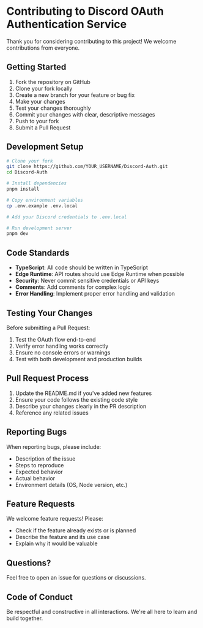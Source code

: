 # Contributing to Discord OAuth Authentication Service

Thank you for considering contributing to this project! We welcome contributions from everyone.

## Getting Started

1. Fork the repository on GitHub
2. Clone your fork locally
3. Create a new branch for your feature or bug fix
4. Make your changes
5. Test your changes thoroughly
6. Commit your changes with clear, descriptive messages
7. Push to your fork
8. Submit a Pull Request

## Development Setup

```bash
# Clone your fork
git clone https://github.com/YOUR_USERNAME/Discord-Auth.git
cd Discord-Auth

# Install dependencies
pnpm install

# Copy environment variables
cp .env.example .env.local

# Add your Discord credentials to .env.local

# Run development server
pnpm dev
```

## Code Standards

- **TypeScript**: All code should be written in TypeScript
- **Edge Runtime**: API routes should use Edge Runtime when possible
- **Security**: Never commit sensitive credentials or API keys
- **Comments**: Add comments for complex logic
- **Error Handling**: Implement proper error handling and validation

## Testing Your Changes

Before submitting a Pull Request:

1. Test the OAuth flow end-to-end
2. Verify error handling works correctly
3. Ensure no console errors or warnings
4. Test with both development and production builds

## Pull Request Process

1. Update the README.md if you've added new features
2. Ensure your code follows the existing code style
3. Describe your changes clearly in the PR description
4. Reference any related issues

## Reporting Bugs

When reporting bugs, please include:

- Description of the issue
- Steps to reproduce
- Expected behavior
- Actual behavior
- Environment details (OS, Node version, etc.)

## Feature Requests

We welcome feature requests! Please:

- Check if the feature already exists or is planned
- Describe the feature and its use case
- Explain why it would be valuable

## Questions?

Feel free to open an issue for questions or discussions.

## Code of Conduct

Be respectful and constructive in all interactions. We're all here to learn and build together.
